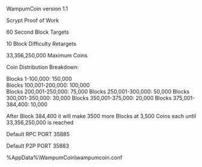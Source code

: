 WampumCoin version 1.1

Scrypt Proof of Work

60 Second Block Targets

10 Block Difficulty Retargets

33,356,250,000 Maximum Coins

Coin Distribution Breakdown:

Blocks        1-100,000: 150,000<br>
Blocks  100,001-200,000: 100,000<br>
Blocks  200,001-250,000:  75,000
Blocks 	250,001-300,000:  50,000
Blocks  300,001-350,000:  30,000
Blocks 	350,001-375,000:  20,000
Blocks  375,001-384,400:  10,000

After Block  384,400 it will make 3500 more Blocks at 3,500 Coins each until 33,356,250,000 is reached 


Default RPC PORT 35885

Default P2P PORT 35883

%AppData%\WampumCoin\wampumcoin.conf


